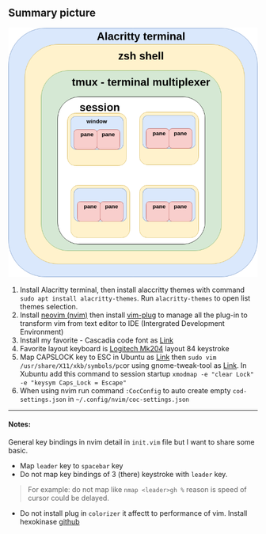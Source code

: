 ## Summary picture
![nvim ecosystem](./Alacritty-zsh-tmux-neovim.png)
1. Install Alacritty terminal, then install alaccritty themes with command `sudo apt install alacritty-themes`. Run `alacritty-themes` to open list themes selection. 
1. Install [neovim (nvim)](https://neovim.io) then install [vim-plug](https://github.com/junegunn/vim-plug) to manage all the plug-in to transform vim from text editor to IDE (Intergrated Development Environment)
1. Install my favorite - Cascadia code font as [Link](https://ubuntu.pkgs.org/20.04/ubuntu-universe-amd64/fonts-cascadia-code_1911.21-1_all.deb.html)
1. Favorite layout keyboard is [Logitech Mk204](https://www.logitech.com/vi-vn/products/combos/mk240-minimalist-keyboard-mouse.920-008202.html) layout 84 keystroke
1. Map CAPSLOCK key to ESC in Ubuntu as [Link](https://unix.stackexchange.com/questions/199266/how-to-permanently-remap-caps-lock-to-esc-in-x11) then `sudo vim /usr/share/X11/xkb/symbols/pc`or using gnome-tweak-tool as [Link](https://dev.to/yuyabu/how-to-use-caps-lock-key-as-esc-on-ubuntu-18-1g7l). In Xubuntu add this command to session startup `xmodmap -e "clear Lock" -e "keysym Caps_Lock = Escape"`
1. When using nvim run command `:CocConfig` to auto create empty `cod-settings.json` in `~/.config/nvim/coc-settings.json`

--- 
#### Notes:
General key bindings in nvim detail in `init.vim` file but I want to share some basic. 
- Map `leader` key to `spacebar` key
- Do not map key bindings of 3 (there) keystroke with `leader` key.
> For example: do not map like `nmap <leader>gh %` reason is speed of cursor could be delayed.
- Do not install plug in `colorizer` it affectt to performance of vim. Install hexokinase [github](https://github.com/RRethy/vim-hexokinase)


